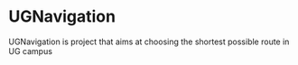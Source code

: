# UGNavigation
UGNavigation is project that aims at choosing the shortest possible route in UG campus
